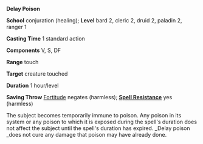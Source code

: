  **Delay Poison**

**School** conjuration (healing); **Level** bard 2, cleric 2, druid 2, paladin 2, ranger 1

**Casting Time** 1 standard action

**Components** V, S, DF

**Range** touch

**Target** creature touched

**Duration** 1 hour/level

**Saving Throw** [Fortitude](../combat.html#_fortitude) negates (harmless); **[Spell Resistance](../glossary.html#_spell-resistance)** yes (harmless)

The subject becomes temporarily immune to poison. Any poison in its system or any poison to which it is exposed during the spell's duration does not affect the subject until the spell's duration has expired. _Delay poison _does not cure any damage that poison may have already done.

